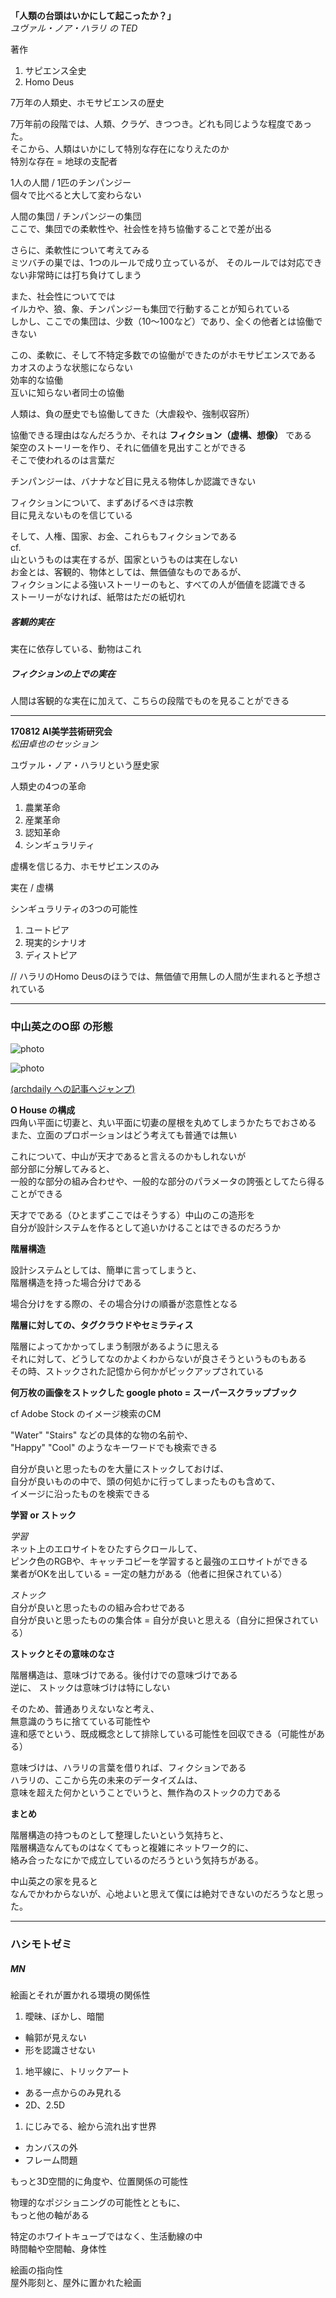 **「人類の台頭はいかにして起こったか？」**  
*ユヴァル・ノア・ハラリ の TED*  


著作  
1. サピエンス全史  
1. Homo Deus  

7万年の人類史、ホモサピエンスの歴史  

7万年前の段階では、人類、クラゲ、きつつき。どれも同じような程度であった。  
そこから、人類はいかにして特別な存在になりえたのか  
特別な存在 = 地球の支配者  

1人の人間 / 1匹のチンパンジー  
個々で比べると大して変わらない  

人間の集団 / チンパンジーの集団  
ここで、集団での柔軟性や、社会性を持ち協働することで差が出る  

さらに、柔軟性について考えてみる  
ミツバチの巣では、1つのルールで成り立っているが、
そのルールでは対応できない非常時には打ち負けてしまう  

また、社会性についてでは  
イルカや、狼、象、チンパンジーも集団で行動することが知られている  
しかし、ここでの集団は、少数（10〜100など）であり、全くの他者とは協働できない  

この、柔軟に、そして不特定多数での協働ができたのがホモサピエンスである  
カオスのような状態にならない  
効率的な協働  
互いに知らない者同士の協働  

人類は、負の歴史でも協働してきた（大虐殺や、強制収容所）  

協働できる理由はなんだろうか、それは **フィクション（虚構、想像）** である  
架空のストーリーを作り、それに価値を見出すことができる  
そこで使われるのは言葉だ  

チンパンジーは、バナナなど目に見える物体しか認識できない  

フィクションについて、まずあげるべきは宗教  
目に見えないものを信じている  

そして、人権、国家、お金、これらもフィクションである  
cf.  
山というものは実在するが、国家というものは実在しない  
お金とは、客観的、物体としては、無価値なものであるが、  
フィクションによる強いストーリーのもと、すべての人が価値を認識できる  
ストーリーがなければ、紙幣はただの紙切れ  

##### 客観的実在  
実在に依存している、動物はこれ  

##### フィクションの上での実在  
人間は客観的な実在に加えて、こちらの段階でものを見ることができる  


___


**170812 AI美学芸術研究会**  
*松田卓也のセッション*  

ユヴァル・ノア・ハラリという歴史家  

人類史の4つの革命  
1. 農業革命  
1. 産業革命  
1. 認知革命  
1. シンギュラリティ  

虚構を信じる力、ホモサピエンスのみ  

実在 / 虚構  

シンギュラリティの3つの可能性  
1. ユートピア  
1. 現実的シナリオ  
1. ディストピア  

// ハラリのHomo Deusのほうでは、無価値で用無しの人間が生まれると予想されている  


___

### 中山英之のO邸 の形態  

![photo](photo/O-House-01.png)  

![photo](photo/O-House-02.png)  

[(archdaily への記事へジャンプ)](http://www.archdaily.com/794213/o-house-hideyuki-nakayama-architecture)  

**O House の構成**  
  四角い平面に切妻と、丸い平面に切妻の屋根を丸めてしまうかたちでおさめる  
  また、立面のプロポーションはどう考えても普通では無い  

  これについて、中山が天才であると言えるのかもしれないが  
  部分部に分解してみると、  
  一般的な部分の組み合わせや、一般的な部分のパラメータの誇張としてたら得ることができる  

  天才でである（ひとまずここではそうする）中山のこの造形を  
  自分が設計システムを作るとして追いかけることはできるのだろうか  

**階層構造**  

  設計システムとしては、簡単に言ってしまうと、  
  階層構造を持った場合分けである  

  場合分けをする際の、その場合分けの順番が恣意性となる  


**階層に対しての、タグクラウドやセミラティス**  

  階層によってかかってしまう制限があるように思える  
  それに対して、どうしてなのかよくわからないが良さそうというものもある  
  その時、ストックされた記憶から何かがピックアップされている  

**何万枚の画像をストックした google photo = スーパースクラップブック**  

  cf Adobe Stock のイメージ検索のCM  

  "Water" "Stairs" などの具体的な物の名前や、  
  "Happy" "Cool" のようなキーワードでも検索できる  

  自分が良いと思ったものを大量にストックしておけば、  
  自分が良いものの中で、頭の何処かに行ってしまったものも含めて、  
  イメージに沿ったものを検索できる  

**学習 or ストック**  

  *学習*  
  ネット上のエロサイトをひたすらクロールして、  
  ピンク色のRGBや、キャッチコピーを学習すると最強のエロサイトができる  
  業者がOKを出している = 一定の魅力がある（他者に担保されている）  

  *ストック*  
  自分が良いと思ったものの組み合わせである  
  自分が良いと思ったものの集合体 = 自分が良いと思える（自分に担保されている）  

**ストックとその意味のなさ**  

  階層構造は、意味づけである。後付けでの意味づけである  
  逆に、 ストックは意味づけは特にしない  

  そのため、普通ありえないなと考え、  
  無意識のうちに捨てている可能性や  
  違和感でという、既成概念として排除している可能性を回収できる（可能性がある）

  意味づけは、ハラリの言葉を借りれば、フィクションである  
  ハラリの、ここから先の未来のデータイズムは、  
  意味を超えた何かということでいうと、無作為のストックの力である  

**まとめ**  

階層構造の持つものとして整理したいという気持ちと、  
階層構造なんてものはなくてもっと複雑にネットワーク的に、  
絡み合ったなにかで成立しているのだろうという気持ちがある。  

中山英之の家を見ると  
なんでかわからないが、心地よいと思えて僕には絶対できないのだろうなと思った。  



___


### ハシモトゼミ  

##### MN  

絵画とそれが置かれる環境の関係性  

1. 曖昧、ぼかし、暗闇  
  - 輪郭が見えない  
  - 形を認識させない  

1. 地平線に、トリックアート  
  - ある一点からのみ見れる
  - 2D、2.5D  

1. にじみでる、絵から流れ出す世界  
  - カンバスの外  
  - フレーム問題  

もっと3D空間的に角度や、位置関係の可能性  

物理的なポジショニングの可能性とともに、  
もっと他の軸がある  

特定のホワイトキューブではなく、生活動線の中  
時間軸や空間軸、身体性  

絵画の指向性  
屋外彫刻と、屋外に置かれた絵画


